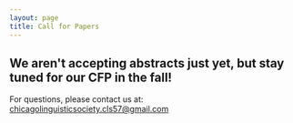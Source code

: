 ```yaml
---
layout: page
title: Call for Papers
---
```


## We aren't accepting abstracts just yet, but stay tuned for our CFP in the fall! 

<!-- The Chicago Linguistic Society invites abstracts in any area of current research on the human language faculty, to include but not limited to syntax, morphology, semantics, pragmatics, sociolinguistics, phonology, phonetics, and all relevant interfaces and allied fields in cognitive/social sciences. We particularly encourage submissions relevant to this year’s proposed special sessions, detailed below.

Presenters will be given 20 minutes for presentation followed by a 10-minute question period. Presented papers will be published in the CLS proceedings. This year’s conference features a poster session; those presenting a poster may be chosen as alternates for talks, and poster presentations will be published as regular papers in the proceedings. -->


<!-- ## Special Topics: -->

<!-- #### <u>Languages of South Asia</u> -->



<!-- #### <u>Sign Linguistics</u> -->


<!-- #### <u>Language Documentation and Revitalization</u> -->


<!-- #### <u>Race and Language</u> -->

<!-- ## Abstract Guidelines 

So that we may evaluate all submissions in a fair and equal manner, abstracts which fail to adhere to any of the following guidelines will be automatically rejected. Abstracts will be evaluated under a two-tiered system involving both external and internal reviewers.

1. Submit your abstract(s) in PDF format with filename PaperTitle.pdf (e.g., Prosodic_Form_and_Discourse_Function.pdf).
2. Include paper title and keywords (i.e., CLS session title, linguistic subfield(s), language(s)/ language family) in the abstract.
3. Limit abstracts to two letter-sized or A4 pages in length, inclusive of data and references. Use one-inch margins and a font size no smaller than 11 point. Incorporate data into the main text of the abstract, not on a separate page.
4. Anonymize submissions by not including author name(s) in the abstract or filename. If necessary, remove author name(s) from the document properties of the PDF file.
5. Use the [Easychair](https://easychair.org/conferences/?conf=cls56) (to be updated) platform for the submission of abstracts.
6. Restrict submissions to one individual and one joint abstract per author, or two joint abstracts per author. -->

<!-- ## Important Dates:

- Submission deadline: (to be updated) 2021 by 11:59 PM CST
- Notification: (to be updated)
- Conference dates: May 6 to May 8, 2021 -->

For questions, please contact us at: <chicagolinguisticsociety.cls57@gmail.com>
